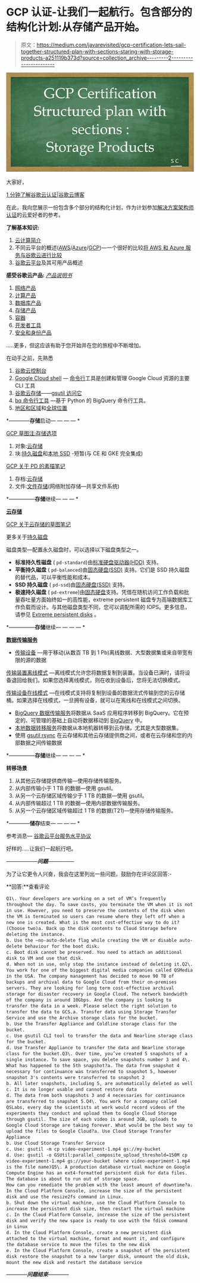 # GCP 认证-让我们一起航行。包含部分的结构化计划:从存储产品开始。

> 原文：<https://medium.com/javarevisited/gcp-certification-lets-sail-together-structured-plan-with-sections-staring-with-storage-products-a251119b373d?source=collection_archive---------2----------------------->

[![](img/e4597bc3832cc2fd323e0e8b599d6d64.png)](https://medium.com/javarevisited/10-best-google-cloud-certifications-to-aim-1ade11d9f01b)

大家好，

[1 分钟了解谷歌云认证|谷歌云博客](https://cloud.google.com/blog/topics/developers-practitioners/get-know-google-cloud-certifications-1-minute)

在此，我向您展示一份包含多个部分的结构化计划，作为计划参加[解决方案架构师认证](/javarevisited/10-best-free-google-cloud-professional-architect-certification-courses-practice-tests-943e75f03929)的云爱好者的参考。

**了解基本知识:**

1.  [云计算简介](https://javarevisited.blogspot.com/2019/07/top-5-online-courses-to-learn-cloud-computing-aws.html)
2.  不同云平台的概述([AWS](/javarevisited/5-best-aws-courses-for-beginners-and-experienced-developers-to-learn-in-2021-563212409fbd)/[Azure](/javarevisited/5-best-azure-fundamentals-courses-to-pass-az-900-certification-exam-in-2020-9e602aea035d)/[GCP](/javarevisited/5-best-courses-to-learn-google-cloud-platform-gcp-in-2021-169093a3771a))—一个很好的比较[将 AWS 和 Azure 服务与谷歌云进行比较](https://cloud.google.com/free/docs/aws-azure-gcp-service-comparison)
3.  [谷歌云平台](/javarevisited/7-free-courses-to-learn-google-cloud-platform-for-beginners-cbb260fbd8e4)及其可用产品概述

**感受谷歌云产品:** [*产品说明书*](https://raw.githubusercontent.com/gregsramblings/google-cloud-4-words/master/DarkPoster-lowres.png)

1.  [网络产品](https://cloud.google.com/products/networking)
2.  [计算产品](https://cloud.google.com/products/compute)
3.  [数据库产品](https://cloud.google.com/products/databases)
4.  [存储产品](https://cloud.google.com/products/storage)
5.  [容器](https://cloud.google.com/products/#section-6)
6.  [开发者工具](https://cloud.google.com/products/tools)
7.  [安全和身份产品](https://cloud.google.com/products/security-and-identity)

…..更多，但这应该有助于您开始并在您的旅程中不断增加。

在动手之前，先熟悉

1.  [谷歌云控制台](https://cloud.google.com/cloud-console)
2.  [Google Cloud shell](https://cloud.google.com/shell) — [命令行](https://cloud.google.com/sdk/gcloud)工具是创建和管理 Google Cloud 资源的主要 CLI 工具
3.  [谷歌云存储](https://cloud.google.com/storage)——[gsutil 访问它](https://cloud.google.com/storage/docs/gsutil)
4.  [bq 命令行工具](https://cloud.google.com/bigquery/docs/bq-command-line-tool) —基于 Python 的 BigQuery 命令行工具。
5.  [地区和区域](https://cloud.google.com/compute/docs/regions-zones)和[全球位置](https://cloud.google.com/about/locations)

*————**存储**启动— — — — *

[GCP 草图注:存储选项](https://thecloudgirl.dev/StorageOptions.html)

1.  对象:[云存储](https://cloud.google.com/storage)
2.  块:[持久磁盘](https://cloud.google.com/persistent-disk)和[本地 SSD](https://cloud.google.com/local-ssd) -短暂(与 CE 和 GKE 完全集成)

[GCP 关于 PD 的素描笔记](https://thecloudgirl.dev/PD.html)

1.  存档:[云存储](https://cloud.google.com/storage)
2.  文件:[文件存储](https://cloud.google.com/filestore)(网络附加存储—共享文件系统)

*—————**存储**继续— — — *

[**云存储**](https://cloud.google.com/storage/docs/introduction)

[GCP 关于云存储的草图笔记](https://thecloudgirl.dev/CloudStorage.html)

更多关于[持久磁盘](https://cloud.google.com/compute/docs/disks#pdspecs)

磁盘类型—配置永久磁盘时，可以选择以下磁盘类型之一。

*   **标准持久性磁盘** ( `pd-standard`)由[标准硬盘驱动器(HDD)](https://en.wikipedia.org/wiki/Hard_disk_drive) 支持。
*   **平衡持久磁盘** ( `pd-balanced`)由[固态硬盘(SSD)](https://en.wikipedia.org/wiki/Solid-state_drive) 支持。它们是 SSD 持久磁盘的替代品，可以平衡性能和成本。
*   **SSD 持久磁盘** ( `pd-ssd`)由[固态硬盘(SSD)](https://en.wikipedia.org/wiki/Solid-state_drive) 支持。
*   **极速持久磁盘** ( `pd-extreme`)由[固态硬盘](https://en.wikipedia.org/wiki/Solid-state_drive)支持。凭借在随机访问工作负载和批量吞吐量方面始终如一的高性能，extreme persistent 磁盘专为高端数据库工作负载而设计。与其他磁盘类型不同，您可以调配所需的 IOPS。更多信息，请参见 [Extreme persistent disks](https://cloud.google.com/compute/docs/disks/extreme-persistent-disk) 。

*—————**存储**继续— — — — *

[**数据传输服务**](https://cloud.google.com/storage-transfer/docs/overview)

*   [传输设备](https://cloud.google.com/transfer-appliance/docs/4.0/overview) —用于移动(从数百 TB 到 1 Pb)离线数据、大型数据集或来自带宽有限的源的数据

[传输装置离线模式](https://cloud.google.com/transfer-appliance/docs/4.0/procedure-guide#prepare-for-appliance) —离线模式允许您将数据复制到装置。当设备已满时，请将设备退回给我们。如果您选择离线模式，则在收到设备后，您将无法切换模式。

[传输设备在线模式](https://cloud.google.com/transfer-appliance/docs/hybrid-appliance/procedure-guide) —在线模式支持将复制到设备的数据流式传输到您的云存储桶。如果选择在线模式，一旦拥有设备，就可以在离线和在线模式之间切换。

*   [BigQuery 数据传输服务](https://cloud.google.com/bigquery/transfer)将数据从 SaaS 应用程序转移到 BigQuery。它在预定的、可管理的基础上自动将数据移动到 [BigQuery](https://cloud.google.com/bigquery/docs/introduction) 中。
*   [本地数据转移服务](https://cloud.google.com/storage-transfer/docs/on-prem-overview)将数据从本地机器转移到云存储，尤其是大型数据集。
*   使用 [gsutil rsync](https://cloud.google.com/storage/docs/gsutil/commands/rsync) 在云存储和其他云存储提供商之间，或者在云存储和您的内部数据之间传输数据

*—————**存储**继续— — — — *

**转移场景**

1.  从其他云存储提供商传输—使用存储传输服务。
2.  从内部传输小于 1 TB 的数据—使用 gsutil。
3.  从另一个云存储区域传输少于 1 TB 的数据—使用 gsutil。
4.  从内部传输超过 1 TB 的数据—使用内部数据传输服务。
5.  从另一个云存储区域传输超过 1 TB 的数据(T21)—使用存储传输服务。

*————**储存**结束— — — — *

参考消息— [谷歌云平台服务水平协议](https://cloud.google.com/terms/sla/)

好样的…..让我们一起航行吧。

*——————**问题**—————*

为了让它更令人兴奋，我会在这里列出一些问题，鼓励你在评论区回答:-

**回答:**查看评论

```
Q1\. Your developers are working on a set of VM’s frequently throughout the day. To save costs, you terminate the VM when it is not in use. However, you need to preserve the contents of the disk when the VM is terminated so users can resume where they left off when a new one is created. What is the most cost-effective way to do it? (Choose two)a. Back up the disk contents to Cloud Storage before deleting the instance.
b. Use the –no-auto-delete flag while creating the VM or disable auto-delete behaviour for the boot disk.
c. Boot disk cannot be preserved. You need to attach an additional disk to VM and use that disk.
d. When not in use, only stop the instance instead of deleting it.Q2\. You work for one of the biggest digital media companies called QSMedia in the USA. The company management has decided to move 90 TB of backups and archival data to Google Cloud from their on-premises servers. They are looking for long term cost-effective archival storage for disaster recovery in Google Cloud. The network bandwidth of the company is around 10Gbps. And the company is looking to transfer the data in a week. Please select the right solution to transfer the data to GCS.a. Transfer data using Storage Transfer Service and use the Archive storage class for the bucket.
b. Use the Transfer Appliance and Coldline storage class for the bucket.
c. Use gsutil CLI tool to transfer the data and Nearline storage class for the bucket.
d. Use Transfer Appliance to transfer the data and Nearline storage class for the bucket.Q3\. Over time, you’ve created 5 snapshots of a single instance. To save space, you delete snapshots number 3 and 4\. What has happened to the 5th snapshot?a. The data from snapshot 4 necessary for continuance was transferred to snapshot 5, however snapshot 3's contents were transferred to snapshot 2
b. All later snapshots, including 5, are automatically deleted as well
c. It is no longer usable and cannot restore data
d. The data from both snapshots 3 and 4 necessaries for continuance are transferred to snapshot 5.Q4\. You work for a company called QSLabs, every day the scientists at work would record videos of the experiments they conduct and upload them to Google Cloud Storage through gsutil. The size of each video is around 3GB, uploads to Google Cloud Storage are taking forever. What would be the best way to upload the files to Google Cloud?a. Use Cloud Storage Transfer Appliance
b. Use Cloud Storage Transfer Service
c. Use: gsutil -m cp video-experiment-1.mp4 gs://my-bucket
d. Use: gsutil -o GSUtil:parallel_composite_upload_threshold=150M cp video-experiment-1.mp4 gs://your-bucket (where video-experiment-1.mp4 is the file name)Q5\. A production database virtual machine on Google Compute Engine has an ext4-formatted persistent disk for data files. The database is about to run out of storage space.
How can you remediate the problem with the least amount of downtime?a. In the Cloud Platform Console, increase the size of the persistent disk and use the resize2fs command in Linux.
b. Shut down the virtual machine, use the Cloud Platform Console to increase the persistent disk size, then restart the virtual machine
c. In the Cloud Platform Console, increase the size of the persistent disk and verify the new space is ready to use with the fdisk command in Linux
d. In the Cloud Platform Console, create a new persistent disk attached to the virtual machine, format and mount it, and configure the database service to move the files to the new disk
e. In the Cloud Platform Console, create a snapshot of the persistent disk restore the snapshot to a new larger disk, unmount the old disk, mount the new disk and restart the database service
```

*————**问题结束**————*